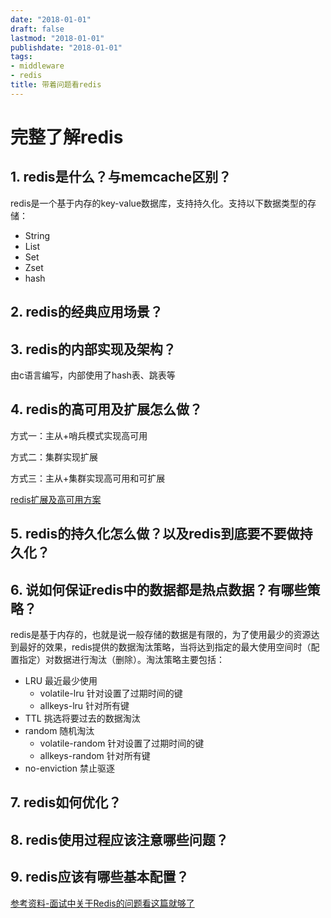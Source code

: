 ```yaml
---
date: "2018-01-01"
draft: false
lastmod: "2018-01-01"
publishdate: "2018-01-01"
tags:
- middleware
- redis
title: 带着问题看redis
---
```


# 完整了解redis

## 1. redis是什么？与memcache区别？

redis是一个基于内存的key-value数据库，支持持久化。支持以下数据类型的存储：

* String
* List
* Set
* Zset
* hash

## 2. redis的经典应用场景？

## 3. redis的内部实现及架构？

由c语言编写，内部使用了hash表、跳表等

## 4. redis的高可用及扩展怎么做？

方式一：主从+哨兵模式实现高可用

方式二：集群实现扩展

方式三：主从+集群实现高可用和可扩展

[redis扩展及高可用方案](redis扩展及高可用方案)

## 5. redis的持久化怎么做？以及redis到底要不要做持久化？

## 6. 说如何保证redis中的数据都是热点数据？有哪些策略？

redis是基于内存的，也就是说一般存储的数据是有限的，为了使用最少的资源达到最好的效果，redis提供的数据淘汰策略，当将达到指定的最大使用空间时（配置指定）对数据进行淘汰（删除）。淘汰策略主要包括：

* LRU 最近最少使用
  * volatile-lru 针对设置了过期时间的键
  * allkeys-lru 针对所有键
* TTL 挑选将要过去的数据淘汰
* random 随机淘汰
  * volatile-random 针对设置了过期时间的键
  * allkeys-random 针对所有键
* no-enviction 禁止驱逐

## 7. redis如何优化？

## 8. redis使用过程应该注意哪些问题？

## 9. redis应该有哪些基本配置？



[参考资料-面试中关于Redis的问题看这篇就够了](https://juejin.im/post/5ad6e4066fb9a028d82c4b66)